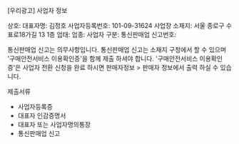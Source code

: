 [우리광고] 사업자 정보

상호: 
대표자명: 김정호
사업자등록번호: 101-09-31624
사업장 소재지: 서울 종로구 수표로18가길 13 1층
업태:
업종:
사업자 구분:
통신판매업 신고번호:

통신판매업 신고는 의무사항입니다. 
통신판매업 신고는 소재지 구청에서 할 수 있으며 '구매안전서비스 이용확인증'을 함께 제출 하셔야 합니다.
'구매안전서비스 이용확인증'은 사업자 전환 신청을 완료 하시면 판매자정보 > 판매자 정보에서 출력 하실 수 있습니다.


제출서류
- 사업자등록증
- 대표자 인감증명서 
- 대표자 또는 사업자명의통장 
- 통신판매업 신고